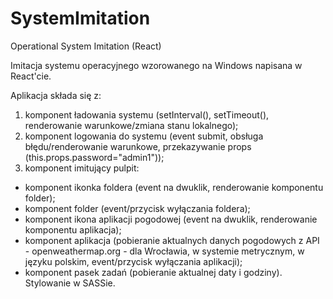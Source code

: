 # SystemImitation
Operational System Imitation (React)

Imitacja systemu operacyjnego wzorowanego na Windows napisana w React'cie.

Aplikacja składa się z:
1. komponent ładowania systemu (setInterval(), setTimeout(), renderowanie warunkowe/zmiana stanu lokalnego);
2. komponent logowania do systemu (event submit, obsługa błędu/renderowanie warunkowe, przekazywanie props (this.props.password="admin1"));
3. komponent imitujący pulpit:
- komponent ikonka foldera (event na dwuklik, renderowanie komponentu folder);
- komponent folder (event/przycisk wyłączania foldera);
- komponent ikona aplikacji pogodowej (event na dwuklik, renderowanie komponentu aplikacja);
- komponent aplikacja (pobieranie aktualnych danych pogodowych z API - openweathermap.org - dla Wrocławia, w systemie metrycznym, w języku polskim, event/przycisk wyłączania aplikacji);
- komponent pasek zadań (pobieranie aktualnej daty i godziny).
Stylowanie w SASSie.
